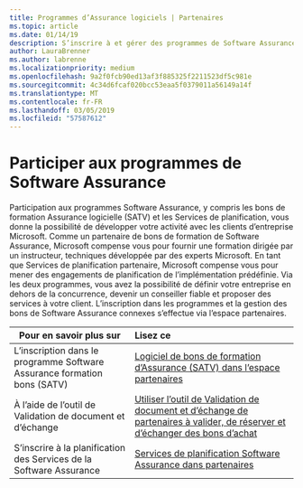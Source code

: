 ```yaml
---
title: Programmes d’Assurance logiciels | Partenaires
ms.topic: article
ms.date: 01/14/19
description: S’inscrire à et gérer des programmes de Software Assurance dans le centre de partenaires
author: LauraBrenner
ms.author: labrenne
ms.localizationpriority: medium
ms.openlocfilehash: 9a2f0fcb90ed13af3f885325f2211523df5c981e
ms.sourcegitcommit: 4c34d6fcaf020bcc53eaa5f0379011a56149a14f
ms.translationtype: MT
ms.contentlocale: fr-FR
ms.lasthandoff: 03/05/2019
ms.locfileid: "57587612"
---
```

# <a name="participate-in-software-assurance-programs"></a>Participer aux programmes de Software Assurance

Participation aux programmes Software Assurance, y compris les bons de formation Assurance logicielle (SATV) et les Services de planification, vous donne la possibilité de développer votre activité avec les clients d’entreprise Microsoft. Comme un partenaire de bons de formation de Software Assurance, Microsoft compense vous pour fournir une formation dirigée par un instructeur, techniques développée par des experts Microsoft. En tant que Services de planification partenaire, Microsoft compense vous pour mener des engagements de planification de l’implémentation prédéfinie. Via les deux programmes, vous avez la possibilité de définir votre entreprise en dehors de la concurrence, devenir un conseiller fiable et proposer des services à votre client. L’inscription dans les programmes et la gestion des bons de Software Assurance connexes s’effectue via l’espace partenaires.

|**Pour en savoir plus sur**   |**Lisez ce**   |
|--------------------------|:------------------|
|L’inscription dans le programme Software Assurance formation bons (SATV)|[Logiciel de bons de formation d’Assurance (SATV) dans l’espace partenaires](software-assurance-satv.md)|
|À l’aide de l’outil de Validation de document et d’échange|[Utiliser l’outil de Validation de document et d’échange de partenaires à valider, de réserver et d’échanger des bons d’achat](voucher-validation-tool.md)|
|S’inscrire à la planification des Services de la Software Assurance|[Services de planification Software Assurance dans partenaires](software-assurance-dps.md) 


